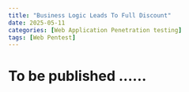 ```yaml
---
title: "Business Logic Leads To Full Discount"
date: 2025-05-11 
categories: [Web Application Penetration testing]
tags: [Web Pentest]
---
```

# To be published ......